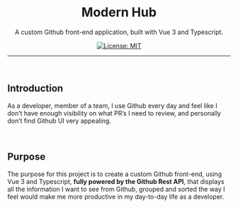 <div align="center">

# Modern Hub

A custom Github front-end application, built with Vue 3 and Typescript.

[![License: MIT](https://img.shields.io/badge/License-MIT-brightgreen)](https://opensource.org/licenses/MIT)

</div>

---

<br>

## Introduction

As a developer, member of a team, I use Github every day and feel like I don’t have enough visibility on what PR’s I need to review, and personally don’t find Github UI very appealing.

<br>

## Purpose

The purpose for this project is to create a custom Github front-end, using Vue 3 and Typescript, **fully powered by the Github Rest API**, that displays all the information I want to see from Github, grouped and sorted the way I feel would make me more productive in my day-to-day life as a developer.

<br>

##
